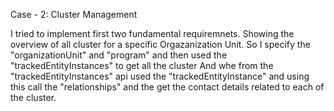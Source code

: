 Case - 2: Cluster Management

I tried to implement first two fundamental requiremnets.
    Showing the overview of all cluster for a specific Orgazanization Unit. So I specify the "organizationUnit" and "program" and then used the "trackedEntityInstances" to get all the cluster
    And whe from the "trackedEntityInstances" api used the "trackedEntityInstance" and using this call the "relationships" and the get the contact details related to each of the cluster. 
